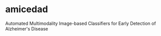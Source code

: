 # amicedad
 Automated Multimodality Image-based Classifiers for Early Detection of Alzheimer's Disease
